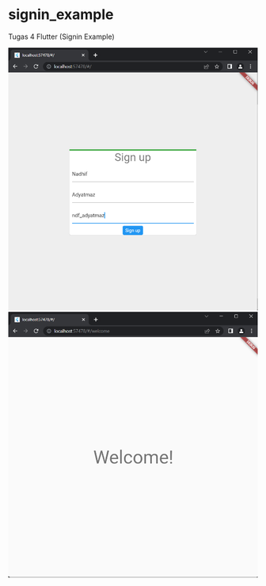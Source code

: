 # signin_example

Tugas 4 Flutter (Signin Example)

![Page login](images/form.png)
![Page Home](images/dashboard.png)
